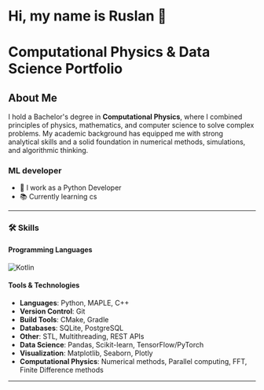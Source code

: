 # Hi, my name is Ruslan 👋

# Computational Physics & Data Science Portfolio

## About Me
I hold a Bachelor's degree in **Computational Physics**, where I combined principles of physics, mathematics, and computer science to solve complex problems. My academic background has equipped me with strong analytical skills and a solid foundation in numerical methods, simulations, and algorithmic thinking.

### ML developer

- 💼 I work as a Python Developer
- 📚 Currently learning cs

---

### 🛠️ Skills

#### Programming Languages
![Kotlin](https://img.shields.io/badge/Kotlin-0095D5?style=for-the-badge&logo=kotlin&logoColor=white)

#### Tools & Technologies
- **Languages**: Python, MAPLE, C++  
- **Version Control**: Git
- **Build Tools**: CMake, Gradle
- **Databases**: SQLite, PostgreSQL
- **Other**: STL, Multithreading, REST APIs
- **Data Science**: Pandas, Scikit-learn, TensorFlow/PyTorch  
- **Visualization**: Matplotlib, Seaborn, Plotly  
- **Computational Physics**: Numerical methods, Parallel computing, FFT, Finite Difference methods  
---
